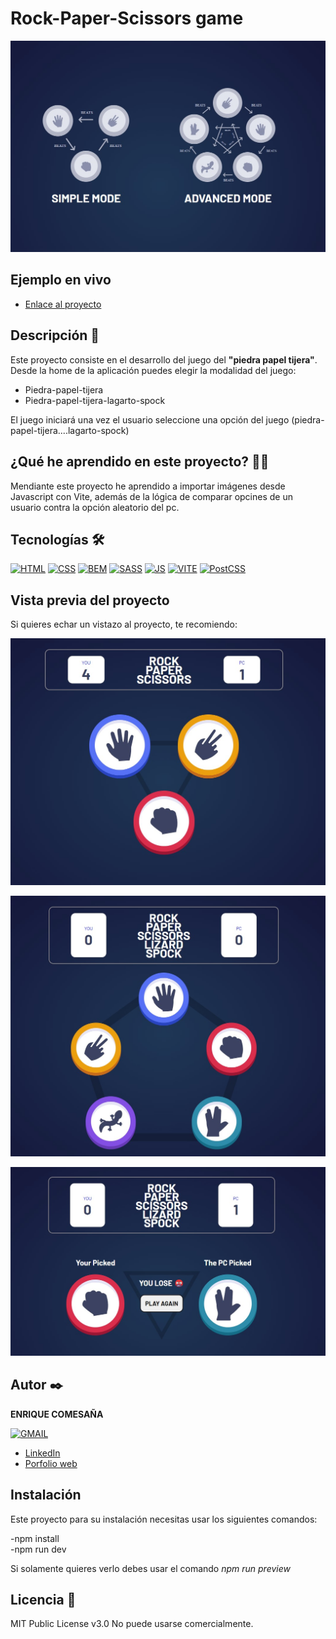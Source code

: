 # Rock-Paper-Scissors game

![Imagen del proyecto](https://github.com/k1k3cb/Rock-Paper-Scissors-game/blob/main/src/assets/project_captures/home-game.jpg?raw=true)

## Ejemplo en vivo
 

- [Enlace al proyecto](https://rock-paper-scissors-game-5u14.onrender.com)


## Descripción 📑

Este proyecto consiste en el desarrollo del juego del **"piedra papel tijera"**. Desde la home de la aplicación puedes elegir la modalidad del juego:
- Piedra-papel-tijera
- Piedra-papel-tijera-lagarto-spock

El juego iniciará una vez el usuario seleccione una opción del juego (piedra-papel-tijera....lagarto-spock)

## ¿Qué he aprendido en este proyecto? 🙇🏻

Mendiante este proyecto he aprendido a importar imágenes desde Javascript con Vite, además de la lógica de comparar opcines de un usuario contra la opción aleatorio del pc.

## Tecnologías 🛠

<!-- Iconos sacados de: https://github.com/hendrasob/badges/blob/master/README.md y https://github.com/alexandresanlim/Badges4-README.md-Profile -->

[![HTML](https://img.shields.io/badge/HTML5-E34F26?style=for-the-badge&logo=html5&logoColor=white)](https://es.wikipedia.org/wiki/HTML5)
[![CSS](https://img.shields.io/badge/CSS3-1572B6?style=for-the-badge&logo=css3&logoColor=white)](https://es.wikipedia.org/wiki/CSS)
[![BEM](https://img.shields.io/badge/BEM-100000?style=for-the-badge&logo=BEM&logoColor=white&labelColor=535151&color=535151)](https://getbem.com/)
[![SASS](https://img.shields.io/badge/Sass-CC6699?style=for-the-badge&logo=sass&logoColor=white)](https://sass-lang.com/)
[![JS](https://img.shields.io/badge/JavaScript-F7DF1E?style=for-the-badge&logo=javascript&logoColor=black)](https://es.wikipedia.org/wiki/JavaScript)
[![VITE](https://img.shields.io/badge/Vite-B73BFE?style=for-the-badge&logo=vite&logoColor=FFD62E)](https://vitejs.dev/)
[![PostCSS](https://img.shields.io/badge/postcss-DD3A0A?style=for-the-badge&logo=postcss&logoColor=white)](https://postcss.org/)





## Vista previa del proyecto

Si quieres echar un vistazo al proyecto, te recomiendo:

![Captura del proyecto](https://github.com/k1k3cb/Rock-Paper-Scissors-game/blob/main/src/assets/project_captures/simple-mode.jpg?raw=true)

![Captura del proyecto](https://github.com/k1k3cb/Rock-Paper-Scissors-game/blob/main/src/assets/project_captures/advanced-mode.jpg?raw=true)

![Captura del proyecto](https://github.com/k1k3cb/Rock-Paper-Scissors-game/blob/main/src/assets/project_captures/game-result.jpg?raw=true)



## Autor ✒️

**ENRIQUE COMESAÑA**

  [![GMAIL](https://img.shields.io/badge/Gmail-D14836?style=for-the-badge&logo=gmail&logoColor=white)](mailto:enriquecbar@gmail.com)

<!-- - [enriquecbar@gmail.com](enriquecbar@gmail.com) -->
- [LinkedIn](https://www.linkedin.com/in/enrique-comesa%c3%b1a-312500268/)
- [Porfolio web](https://portfolio-ep5h.onrender.com/)

## Instalación

Este proyecto para su instalación necesitas usar los siguientes comandos:

-npm install <br>
-npm run dev<br>


Si solamente quieres verlo debes usar el comando *npm run preview*

## Licencia 📄

MIT Public License v3.0
No puede usarse comercialmente.
